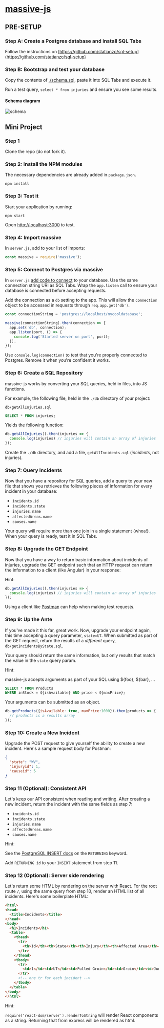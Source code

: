 # [massive-js](https://massive-js.readthedocs.io/en/latest/)

## PRE-SETUP

### Step A: Create a Postgres database and install SQL Tabs

Follow the instructions on [https://github.com/statianzo/sql-setup](https://github.com/statianzo/sql-setup)

### Step B: Bootstrap and test your database
 
Copy the contents of [./schema.sql](https://github.com/statianzo/massive-demo/blob/master/schema.sql),
paste it into SQL Tabs and execute it.

Run a test query, `select * from injuries` and ensure you see some results.

#### Schema diagram

![schema](https://raw.githubusercontent.com/statianzo/massive-demo/master/diagram.png)

## Mini Project

### Step 1

Clone the repo (do not fork it).

### Step 2: Install the NPM modules

The necessary dependencies are already added in `package.json`.

```
npm install
```

### Step 3: Test it

Start your application by running:

```
npm start
``` 

Open [http://localhost:3000](http://localhost:3000) to test.

### Step 4: Import massive
 
In `server.js`, add to your list of imports:

```js
const massive = require('massive');
```

### Step 5: Connect to Postgres via massive

In `server.js` [add code to connect](https://github.com/dmfay/massive-js#quickstart)
to your database. Use the same connection string URI as SQL Tabs. Wrap the
`app.listen` call to ensure your database is connected before accepting
requests.

Add the connection as a `db` setting to the app. This will allow the
`connection` object to be accessed in requests through `req.app.get('db')`.

```js
const connectionString = 'postgres://localhost/mycooldatabase';

massive(connectionString).then(connection => {
  app.set('db', connection);
  app.listen(port, () => {
    console.log('Started server on port', port);
  });
});
```

Use `console.log(connection)` to test that you're properly connected to Postgres.
Remove it when you're confident it works.

### Step 6: Create a SQL Repository

massive-js works by converting your SQL queries, held in files, into JS functions.

For example, the following file, held in the `./db` directory of your project:

`db/getAllInjuries.sql`
```sql
SELECT * FROM injuries;
```

Yields the following function:

```js
db.getAllInjuries().then(injuries => {
  console.log(injuries) // injuries will contain an array of injuries
});
```

Create the `./db` directory, and add a file, `getAllIncidents.sql`
(_incidents_, not injuries).

### Step 7: Query Incidents

Now that you have a repository for SQL queries, add a query to your new file
that shows you retrieves the following pieces of information for every incident
in your database:

* `incidents.id`
* `incidents.state`
* `injuries.name`
* `affectedAreas.name`
* `causes.name`

Your query will require more than one join in a single statement (whoa!). When
your query is ready, test it in SQL Tabs.

### Step 8: Upgrade the GET Endpoint

Now that you have a way to return basic information about incidents of
injuries, upgrade the GET endpoint such that an HTTP request can return the
information to a client (like Angular) in your response:

Hint:

```js
db.getAllInjuries().then(injuries => {
  console.log(injuries) // injuries will contain an array of injuries
});
```

Using a client like [Postman](https://www.getpostman.com/) can help when making
test requests.

### Step 9: Up the Ante

If you've made it this far, great work. Now, upgrade your endpoint again, this
time accepting a query parameter, `state=UT`. When  submitted as part of the
GET request, return the results of a _different_ query, `db/getIncidentsByState.sql`.

Your query should return the same information, but only results that match the
value in the `state` query param.

Hint:

massive-js accepts arguments as part of your SQL using ${foo}, ${bar}, ...

```sql
SELECT * FROM Products
WHERE inStock = ${isAvailable} AND price < ${maxPrice};
```

Your arguments can be submitted as an object.

```js
db.getProducts({isAvailable: true, maxPrice:1000}).then(products => {
  // products is a results array
});
```

### Step 10: Create a New Incident

Upgrade the POST request to give yourself the ability to create a new incident.
Here's a sample request body for Postman:

```json
{
  "state": "WV",
  "injuryid": 1,
  "causeid": 5
}
```

### Step 11 (Optional): Consistent API

Let's keep our API consistent when reading and writing. After creating a new
incident, return the incident with the same fields as step 7:

* `incidents.id`
* `incidents.state`
* `injuries.name`
* `affectedAreas.name`
* `causes.name`

Hint:

See the [PostgreSQL INSERT docs](https://www.postgresql.org/docs/9.6/static/sql-insert.html)
on the `RETURNING` keyword.

Add `RETURNING id` to your `INSERT` statement from step 11.


### Step 12 (Optional): Server side rendering

Let's return some HTML by rendering on the server with React. For the root
route `/`, using the same query from step 10, render an HTML list of all
incidents. Here's some boilerplate HTML:

```html
<html>
<head>
  <title>Incidents</title>
</head>
<body>
  <h1>Incidents</h1>
  <table>
    <thead>
      <tr>
        <th>Id</th><th>State</th><th>Injury</th><th>Affected Area</th><th>Cause</th>
      </tr>
    </thead>
    <tbody>
      <tr>
        <td>1</td><td>UT</td><td>Pulled Groin</td><td>Groin</td><td>Jumping jacks</td>
      </tr>
      <!-- one tr for each incident -->
    </tbody>
  </table>
</body>
</html>
```

Hint:

`require('react-dom/server').renderToString` will render React components as a
string. Returning that from express will be rendered as html.
